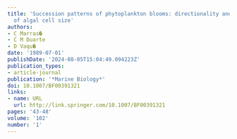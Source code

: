 ```yaml
---
title: 'Succession patterns of phytoplankton blooms: directionality and influence
  of algal cell size'
authors:
- C Marras�
- C M Duarte
- D Vaqu�
date: '1989-07-01'
publishDate: '2024-08-05T15:04:49.094223Z'
publication_types:
- article-journal
publication: '*Marine Biology*'
doi: 10.1007/BF00391321
links:
- name: URL
  url: http://link.springer.com/10.1007/BF00391321
pages: '43-48'
volume: '102'
number: '1'
---
```

